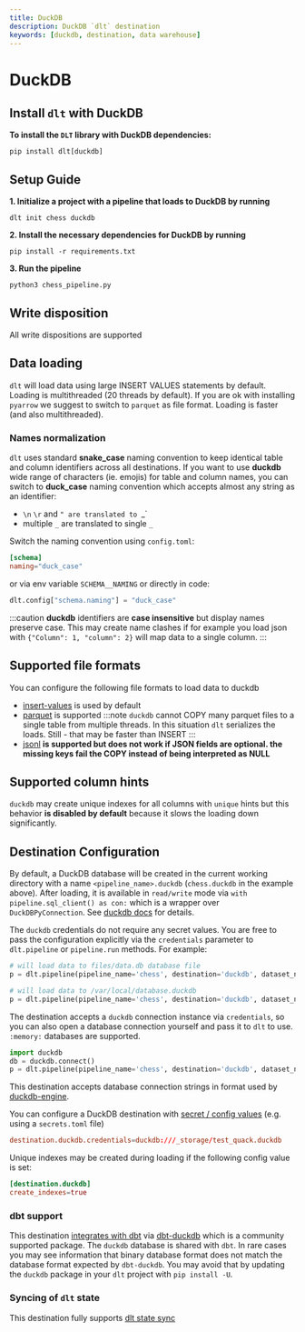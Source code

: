 ```yaml
---
title: DuckDB
description: DuckDB `dlt` destination
keywords: [duckdb, destination, data warehouse]
---
```


# DuckDB

## Install `dlt` with DuckDB
**To install the `DLT` library with DuckDB dependencies:**
```
pip install dlt[duckdb]
```

## Setup Guide

**1. Initialize a project with a pipeline that loads to DuckDB by running**
```
dlt init chess duckdb
```

**2. Install the necessary dependencies for DuckDB by running**
```
pip install -r requirements.txt
```

**3. Run the pipeline**
```
python3 chess_pipeline.py
```

## Write disposition
All write dispositions are supported

## Data loading
`dlt` will load data using large INSERT VALUES statements by default. Loading is multithreaded (20 threads by default). If you are ok with installing `pyarrow` we suggest to switch to `parquet` as file format. Loading is faster (and also multithreaded).

### Names normalization
`dlt` uses standard **snake_case** naming convention to keep identical table and column identifiers across all destinations. If you want to use **duckdb** wide range of characters (ie. emojis) for table and column names, you can switch to **duck_case** naming convention which accepts almost any string as an identifier:
* `\n` `\r`  and `" are translated to `_`
* multiple `_` are translated to single `_`

Switch the naming convention using `config.toml`:
```toml
[schema]
naming="duck_case"
```

or via env variable `SCHEMA__NAMING` or directly in code:
```python
dlt.config["schema.naming"] = "duck_case"
```
:::caution
**duckdb** identifiers are **case insensitive** but display names preserve case. This may create name clashes if for example you load json with
`{"Column": 1, "column": 2}` will map data to a single column.
:::


## Supported file formats
You can configure the following file formats to load data to duckdb
* [insert-values](../file-formats/insert-format.md) is used by default
* [parquet](../file-formats/parquet.md) is supported
:::note
`duckdb` cannot COPY many parquet files to a single table from multiple threads. In this situation `dlt` serializes the loads. Still - that may be faster than INSERT
:::
* [jsonl](../file-formats/jsonl.md) **is supported but does not work if JSON fields are optional. the missing keys fail the COPY instead of being interpreted as NULL**

## Supported column hints
`duckdb` may create unique indexes for all columns with `unique` hints but this behavior **is disabled by default** because it slows the loading down significantly.

## Destination Configuration

By default, a DuckDB database will be created in the current working directory with a name `<pipeline_name>.duckdb` (`chess.duckdb` in the example above). After loading, it is available in `read/write` mode via `with pipeline.sql_client() as con:` which is a wrapper over `DuckDBPyConnection`. See [duckdb docs](https://duckdb.org/docs/api/python/overview#persistent-storage) for details.

The `duckdb` credentials do not require any secret values. You are free to pass the configuration explicitly via the `credentials` parameter to `dlt.pipeline` or `pipeline.run` methods. For example:
```python
# will load data to files/data.db database file
p = dlt.pipeline(pipeline_name='chess', destination='duckdb', dataset_name='chess_data', full_refresh=False, credentials="files/data.db")

# will load data to /var/local/database.duckdb
p = dlt.pipeline(pipeline_name='chess', destination='duckdb', dataset_name='chess_data', full_refresh=False, credentials="/var/local/database.duckdb")
```

The destination accepts a `duckdb` connection instance via `credentials`, so you can also open a database connection yourself and pass it to `dlt` to use. `:memory:` databases are supported.
```python
import duckdb
db = duckdb.connect()
p = dlt.pipeline(pipeline_name='chess', destination='duckdb', dataset_name='chess_data', full_refresh=False, credentials=db)
```

This destination accepts database connection strings in format used by [duckdb-engine](https://github.com/Mause/duckdb_engine#configuration).

You can configure a DuckDB destination with [secret / config values](../../general-usage/credentials) (e.g. using a `secrets.toml` file)
```toml
destination.duckdb.credentials=duckdb:///_storage/test_quack.duckdb
```

Unique indexes may be created during loading if the following config value is set:
```toml
[destination.duckdb]
create_indexes=true
```

### dbt support
This destination [integrates with dbt](../transformations/dbt/dbt.md) via [dbt-duckdb](https://github.com/jwills/dbt-duckdb) which is a community supported package. The `duckdb` database is shared with `dbt`. In rare cases you may see information that binary database format does not match the database format expected by `dbt-duckdb`. You may avoid that by updating the `duckdb` package in your `dlt` project with `pip install -U`.

### Syncing of `dlt` state
This destination fully supports [dlt state sync](../../general-usage/state#syncing-state-with-destination)
